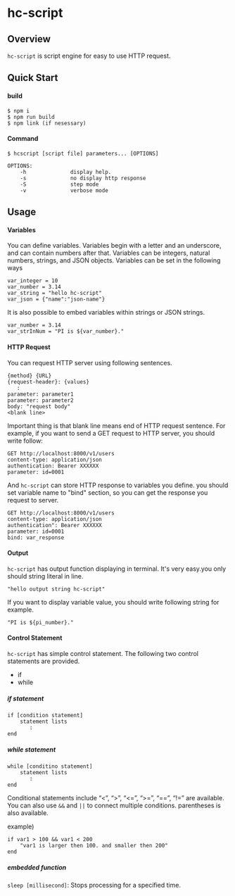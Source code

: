 # hc-script

## Overview

`hc-script` is script engine for easy to use HTTP request.

## Quick Start

#### build

```
$ npm i
$ npm run build
$ npm link (if nesessary)
```

#### Command

```
$ hcscript [script file] parameters... [OPTIONS]

OPTIONS:
    -h              display help.
    -s              no display http response
    -S              step mode
    -v              verbose mode
```

## Usage

#### Variables

You can define variables.
Variables begin with a letter and an underscore, and can contain numbers after that.
Variables can be integers, natural numbers, strings, and JSON objects.
Variables can be set in the following ways

```
var_integer = 10
var_number = 3.14
var_string = "hello hc-script"
var_json = {"name":"json-name"}
```

It is also possible to embed variables within strings or JSON strings.

```
var_number = 3.14
var_strInNum = "PI is ${var_number}."
```

#### HTTP Request

You can request HTTP server using following sentences.

```
{method} {URL}
{request-header}: {values}
   :
parameter: parameter1
parameter: parameter2
body: "request body"
<blank line>
```

Important thing is that blank line means end of HTTP request sentence.
For example, if you want to send a GET request to HTTP server, you should write follow:

```
GET http://localhost:8000/v1/users
content-type: application/json
authentication: Bearer XXXXXX
parameter: id=0001
```

And `hc-script` can store HTTP response to variables you define.
you should set variable name to "bind" section, so you can get the response you request to server.

```
GET http://localhost:8000/v1/users
content-type: application/json
authentication": Bearer XXXXXX
parameter: id=0001
bind: var_response
```

#### Output

`hc-script` has output function displaying in terminal.
It's very easy.you only should string literal in line.

```
"hello output string hc-script"
```

If you want to display variable value, you should write following string for example.

```
"PI is ${pi_number}."
```

#### Control Statement

`hc-script` has simple control statement. The following two control statements are provided.

- if
- while

##### if statement

```
if [condition statement]
    statement lists
       :
end
```

##### while statement

```
while [conditino statement]
    statement lists
       :
end
```

Conditional statements include “<”, “>”, “<=”, “>=”, “==”, “!=” are available.
You can also use `&&` and `||` to connect multiple conditions. parentheses is also available.

example)

```
if var1 > 100 && var1 < 200
    "var1 is larger then 100. and smaller then 200"
end
```

##### embedded function

`sleep [millisecond]`: Stops processing for a specified time.
